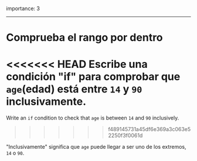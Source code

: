 importance: 3

---

# Comprueba el rango por dentro

<<<<<<< HEAD
Escribe una condición "if" para comprobar que `age`(edad) está entre `14` y `90` inclusivamente.
=======
Write an `if` condition to check that `age` is between `14` and `90` inclusively.
>>>>>>> f489145731a45df6e369a3c063e52250f3f0061d

"Inclusivamente" significa que `age` puede llegar a ser uno de los extremos, `14` o `90`.
